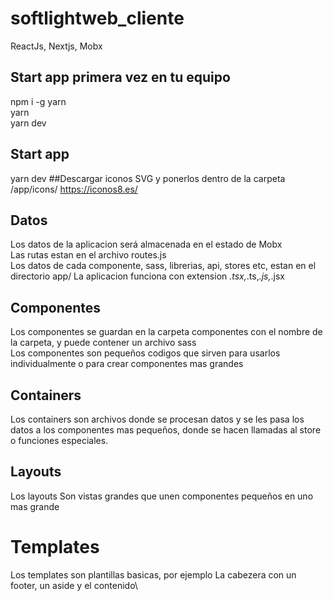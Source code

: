 # softlightweb_cliente
ReactJs, Nextjs, Mobx
## Start app primera vez en tu equipo
npm i -g yarn\
yarn\
yarn dev
## Start app
yarn dev
##Descargar iconos SVG y ponerlos dentro de la carpeta /app/icons/
https://iconos8.es/

## Datos
Los datos de la aplicacion será almacenada en el estado de Mobx\
Las rutas estan en el archivo routes.js\
Los datos de cada componente, sass, librerias, api, stores etc, estan en el directorio app/
La aplicacion funciona con extension *.tsx,*.ts,*.js,*.jsx
## Componentes
Los componentes se guardan en la carpeta componentes con el nombre de la carpeta, y puede contener un archivo sass\
Los componentes son pequeños codigos que sirven para usarlos individualmente o para crear componentes mas grandes
## Containers
Los containers son archivos donde se procesan datos y se les pasa los datos a los componentes mas pequeños, donde se hacen llamadas al store o funciones especiales.
## Layouts
Los layouts Son vistas grandes que unen componentes pequeños en uno mas grande
# Templates
Los templates son plantillas basicas, por ejemplo La cabezera con un footer, un aside y el contenido\